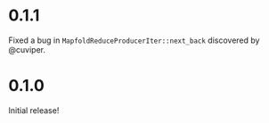 # 0.1.1

Fixed a bug in `MapfoldReduceProducerIter::next_back` discovered by @cuviper.

# 0.1.0

Initial release!

